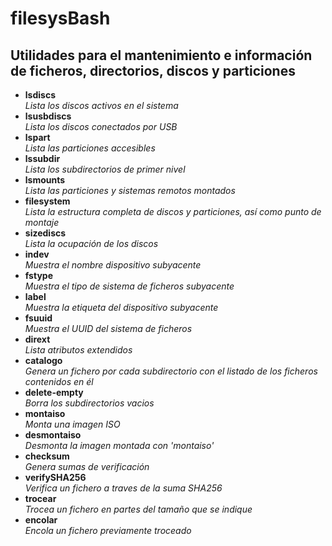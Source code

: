 # filesysBash

## Utilidades para el mantenimiento e información de ficheros, directorios, discos y particiones

- **lsdiscs**  
*Lista los discos activos en el sistema*
- **lsusbdiscs**  
*Lista los discos conectados por USB*
- **lspart**  
*Lista las particiones accesibles*
- **lssubdir**  
*Lista los subdirectorios de primer nivel*
- **lsmounts**  
*Lista las particiones y sistemas remotos montados*
- **filesystem**  
*Lista la estructura completa de discos y particiones, así como punto de montaje*
- **sizediscs**  
*Lista la ocupación de los discos*
- **indev**  
*Muestra el nombre dispositivo subyacente*
- **fstype**  
*Muestra el tipo de sistema de ficheros subyacente*
- **label**  
*Muestra la etiqueta del dispositivo subyacente*
- **fsuuid**  
*Muestra el UUID del sistema de ficheros*
- **dirext**  
*Lista atributos extendidos*
- **catalogo**  
*Genera un fichero por cada subdirectorio con el listado de los ficheros contenidos en él*
- **delete-empty**  
*Borra los subdirectorios vacios*
- **montaiso**  
*Monta una imagen ISO*
- **desmontaiso**  
*Desmonta la imagen montada con 'montaiso'*
- **checksum**  
*Genera sumas de verificación*
- **verifySHA256**  
*Verifica un fichero a traves de la suma SHA256*
- **trocear**  
*Trocea un fichero en partes del tamaño que se indique*
- **encolar**  
*Encola un fichero previamente troceado*
